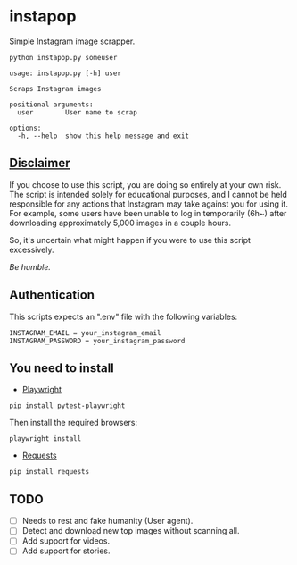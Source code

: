 # instapop

Simple Instagram image scrapper.

```
python instapop.py someuser
```

```
usage: instapop.py [-h] user

Scraps Instagram images

positional arguments:
  user        User name to scrap

options:
  -h, --help  show this help message and exit
```

## [Disclaimer](DISCLAIMER.md)

If you choose to use this script, you are doing so entirely at your own risk. The script is intended solely for educational purposes, and I cannot be held responsible for any actions that Instagram may take against you for using it. For example, some users have been unable to log in temporarily (6h~) after downloading approximately 5,000 images in a couple hours.

So, it's uncertain what might happen if you were to use this script excessively.

_Be humble._

## Authentication

This scripts expects an ".env" file with the following variables:

```
INSTAGRAM_EMAIL = your_instagram_email
INSTAGRAM_PASSWORD = your_instagram_password
```

## You need to install

-   [Playwright](https://playwright.dev/python/docs/intro)

```
pip install pytest-playwright
```

Then install the required browsers:

```
playwright install
```

-   [Requests](https://pypi.org/project/requests/)

```
pip install requests
```

## TODO

-   [ ] Needs to rest and fake humanity (User agent).
-   [ ] Detect and download new top images without scanning all.
-   [ ] Add support for videos.
-   [ ] Add support for stories.
